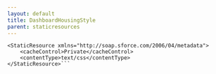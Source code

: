 ```yaml
---
layout: default
title: DashboardHousingStyle
parent: staticresources
---
```


```<?xml version="1.0" encoding="UTF-8"?>
<StaticResource xmlns="http://soap.sforce.com/2006/04/metadata">
    <cacheControl>Private</cacheControl>
    <contentType>text/css</contentType>
</StaticResource>```
